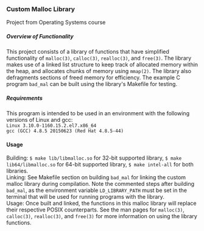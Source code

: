 ### Custom Malloc Library
Project from Operating Systems course

##### Overview of Functionality
This project consists of a library of functions that have simplified functionality of ```malloc(3)```, ```calloc(3)```, ```realloc(3)```, and ```free(3)```. The library
makes use of a linked list structure to keep track of allocated memory within the heap, and allocates chunks of memory using ```mmap(2)```. The library also
defragments sections of freed memory for efficiency. The example C program ```bad_mal``` can be built using the library's Makefile for testing.

##### Requirements
This program is intended to be used in an environment with the following versions of Linux and gcc:<br />
```Linux 3.10.0-1160.15.2.el7.x86_64```<br />
```gcc (GCC) 4.8.5 20150623 (Red Hat 4.8.5-44)```<br />

#### Usage
Building: ```$ make lib/libmalloc.so``` for 32-bit supported library, ```$ make lib64/libmalloc.so``` for 64-bit supported library, ```$ make intel-all``` for both libraries.<br />
Linking: See Makefile section on building ```bad_mal``` for linking the custom malloc library during compilation. Note the commented steps after building ```bad_mal```, as the environment variable ```LD_LIBRARY_PATH``` must be set in the terminal that will be used for running programs with the library.<br />
Usage: Once built and linked, the functions in this malloc library will replace their respective POSIX counterparts. See the man pages for ```malloc(3)```, ```calloc(3)```, ```realloc(3)```, and ```free(3)``` for more information on using the library functions.